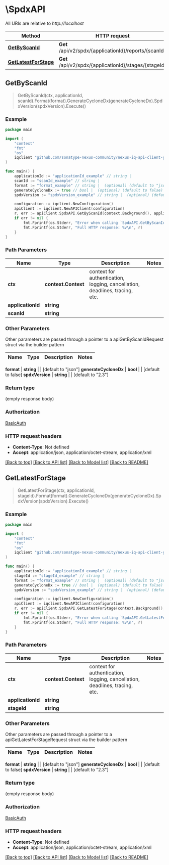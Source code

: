 # \SpdxAPI

All URIs are relative to *http://localhost*

Method | HTTP request | Description
------------- | ------------- | -------------
[**GetByScanId**](SpdxAPI.md#GetByScanId) | **Get** /api/v2/spdx/{applicationId}/reports/{scanId} | 
[**GetLatestForStage**](SpdxAPI.md#GetLatestForStage) | **Get** /api/v2/spdx/{applicationId}/stages/{stageId} | 



## GetByScanId

> GetByScanId(ctx, applicationId, scanId).Format(format).GenerateCycloneDx(generateCycloneDx).SpdxVersion(spdxVersion).Execute()



### Example

```go
package main

import (
    "context"
    "fmt"
    "os"
    iqclient "github.com/sonatype-nexus-community/nexus-iq-api-client-go"
)

func main() {
    applicationId := "applicationId_example" // string | 
    scanId := "scanId_example" // string | 
    format := "format_example" // string |  (optional) (default to "json")
    generateCycloneDx := true // bool |  (optional) (default to false)
    spdxVersion := "spdxVersion_example" // string |  (optional) (default to "2.3")

    configuration := iqclient.NewConfiguration()
    apiClient := iqclient.NewAPIClient(configuration)
    r, err := apiClient.SpdxAPI.GetByScanId(context.Background(), applicationId, scanId).Format(format).GenerateCycloneDx(generateCycloneDx).SpdxVersion(spdxVersion).Execute()
    if err != nil {
        fmt.Fprintf(os.Stderr, "Error when calling `SpdxAPI.GetByScanId``: %v\n", err)
        fmt.Fprintf(os.Stderr, "Full HTTP response: %v\n", r)
    }
}
```

### Path Parameters


Name | Type | Description  | Notes
------------- | ------------- | ------------- | -------------
**ctx** | **context.Context** | context for authentication, logging, cancellation, deadlines, tracing, etc.
**applicationId** | **string** |  | 
**scanId** | **string** |  | 

### Other Parameters

Other parameters are passed through a pointer to a apiGetByScanIdRequest struct via the builder pattern


Name | Type | Description  | Notes
------------- | ------------- | ------------- | -------------


 **format** | **string** |  | [default to &quot;json&quot;]
 **generateCycloneDx** | **bool** |  | [default to false]
 **spdxVersion** | **string** |  | [default to &quot;2.3&quot;]

### Return type

 (empty response body)

### Authorization

[BasicAuth](../README.md#BasicAuth)

### HTTP request headers

- **Content-Type**: Not defined
- **Accept**: application/json, application/octet-stream, application/xml

[[Back to top]](#) [[Back to API list]](../README.md#documentation-for-api-endpoints)
[[Back to Model list]](../README.md#documentation-for-models)
[[Back to README]](../README.md)


## GetLatestForStage

> GetLatestForStage(ctx, applicationId, stageId).Format(format).GenerateCycloneDx(generateCycloneDx).SpdxVersion(spdxVersion).Execute()



### Example

```go
package main

import (
    "context"
    "fmt"
    "os"
    iqclient "github.com/sonatype-nexus-community/nexus-iq-api-client-go"
)

func main() {
    applicationId := "applicationId_example" // string | 
    stageId := "stageId_example" // string | 
    format := "format_example" // string |  (optional) (default to "json")
    generateCycloneDx := true // bool |  (optional) (default to false)
    spdxVersion := "spdxVersion_example" // string |  (optional) (default to "2.3")

    configuration := iqclient.NewConfiguration()
    apiClient := iqclient.NewAPIClient(configuration)
    r, err := apiClient.SpdxAPI.GetLatestForStage(context.Background(), applicationId, stageId).Format(format).GenerateCycloneDx(generateCycloneDx).SpdxVersion(spdxVersion).Execute()
    if err != nil {
        fmt.Fprintf(os.Stderr, "Error when calling `SpdxAPI.GetLatestForStage``: %v\n", err)
        fmt.Fprintf(os.Stderr, "Full HTTP response: %v\n", r)
    }
}
```

### Path Parameters


Name | Type | Description  | Notes
------------- | ------------- | ------------- | -------------
**ctx** | **context.Context** | context for authentication, logging, cancellation, deadlines, tracing, etc.
**applicationId** | **string** |  | 
**stageId** | **string** |  | 

### Other Parameters

Other parameters are passed through a pointer to a apiGetLatestForStageRequest struct via the builder pattern


Name | Type | Description  | Notes
------------- | ------------- | ------------- | -------------


 **format** | **string** |  | [default to &quot;json&quot;]
 **generateCycloneDx** | **bool** |  | [default to false]
 **spdxVersion** | **string** |  | [default to &quot;2.3&quot;]

### Return type

 (empty response body)

### Authorization

[BasicAuth](../README.md#BasicAuth)

### HTTP request headers

- **Content-Type**: Not defined
- **Accept**: application/json, application/octet-stream, application/xml

[[Back to top]](#) [[Back to API list]](../README.md#documentation-for-api-endpoints)
[[Back to Model list]](../README.md#documentation-for-models)
[[Back to README]](../README.md)

